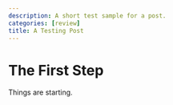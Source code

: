 ```yaml
---
description: A short test sample for a post.
categories: [review]
title: A Testing Post
---
```

# The First Step
Things are starting.
